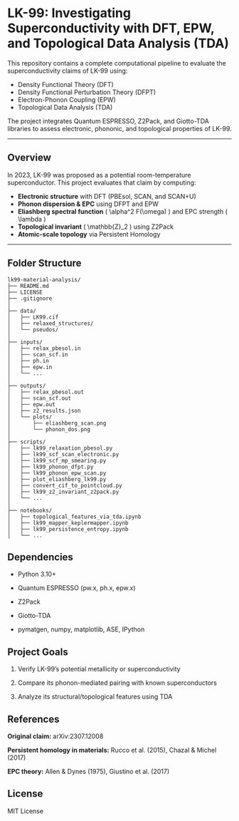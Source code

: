 # LK-99: Investigating Superconductivity with DFT, EPW, and Topological Data Analysis (TDA)

This repository contains a complete computational pipeline to evaluate the superconductivity claims of LK-99 using:

- Density Functional Theory (DFT)
- Density Functional Perturbation Theory (DFPT)
- Electron-Phonon Coupling (EPW)
- Topological Data Analysis (TDA)

The project integrates Quantum ESPRESSO, Z2Pack, and Giotto-TDA libraries to assess electronic, phononic, and topological properties of LK-99.

---

## Overview

In 2023, LK-99 was proposed as a potential room-temperature superconductor. This project evaluates that claim by computing:

- **Electronic structure** with DFT (PBEsol, SCAN, and SCAN+U)
- **Phonon dispersion & EPC** using DFPT and EPW
- **Eliashberg spectral function** \( \alpha^2 F(\omega) \) and EPC strength \( \lambda \)
- **Topological invariant** \( \mathbb{Z}_2 \) using Z2Pack
- **Atomic-scale topology** via Persistent Homology

---

## Folder Structure

```text
lk99-material-analysis/
├── README.md
├── LICENSE
├── .gitignore
│
├── data/
│   ├── LK99.cif
│   ├── relaxed_structures/
│   └── pseudos/
│
├── inputs/
│   ├── relax_pbesol.in
│   ├── scan_scf.in
│   ├── ph.in
│   ├── epw.in
│   └── ...
│
├── outputs/
│   ├── relax_pbesol.out
│   ├── scan_scf.out
│   ├── epw.out
│   ├── z2_results.json
│   └── plots/
│       ├── eliashberg_scan.png
│       └── phonon_dos.png
│
├── scripts/
│   ├── lk99_relaxation_pbesol.py
│   ├── lk99_scf_scan_electronic.py
│   ├── lk99_scf_mp_smearing.py
│   ├── lk99_phonon_dfpt.py
│   ├── lk99_phonon_epw_scan.py
│   ├── plot_eliashberg_lk99.py
│   ├── convert_cif_to_pointcloud.py
│   ├── lk99_z2_invariant_z2pack.py
│   └── ...
│
├── notebooks/
│   ├── topological_features_via_tda.ipynb
│   ├── lk99_mapper_keplermapper.ipynb
│   ├── lk99_persistence_entropy.ipynb
│   └── ...
```

## Dependencies

- Python 3.10+

- Quantum ESPRESSO (pw.x, ph.x, epw.x)

- Z2Pack

- Giotto-TDA

- pymatgen, numpy, matplotlib, ASE, IPython

## Project Goals
1. Verify LK-99’s potential metallicity or superconductivity

2. Compare its phonon-mediated pairing with known superconductors

3. Analyze its structural/topological features using TDA

## References

**Original claim:** arXiv:2307.12008

**Persistent homology in materials:**
Rucco et al. (2015), Chazal & Michel (2017)

**EPC theory:** Allen & Dynes (1975), Giustino et al. (2017)

## License
MIT License





